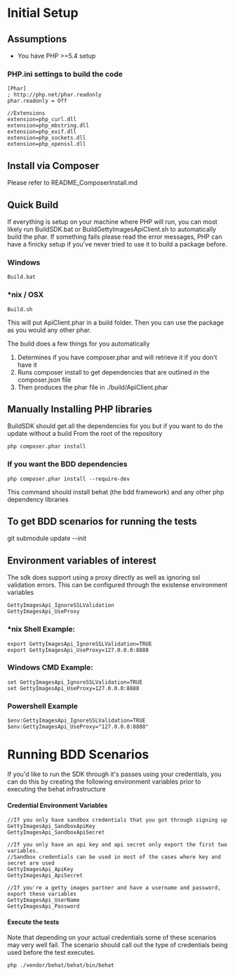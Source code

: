 # Initial Setup

## Assumptions
* You have PHP >=5.4 setup

### PHP.ini settings to build the code
    [Phar]
    ; http://php.net/phar.readonly
    phar.readonly = Off

	//Extensions
	extension=php_curl.dll
	extension=php_mbstring.dll
	extension=php_exif.dll
	extension=php_sockets.dll
    extension=php_openssl.dll

## Install via Composer
Please refer to README_ComposerInstall.md

## Quick Build
If everything is setup on your machine where PHP will run, you can most likely run BuildSDK.bat or BuildGettyImagesApiClient.sh to automatically build the phar. If something fails please read the error messages, PHP can have a finicky setup if you've never tried to use it to build a package before.

### Windows

    Build.bat

### *nix / OSX

    Build.sh

This will put ApiClient.phar in a build folder. Then you can use the package as you would any other phar.

The build does a few things for you automatically
1. Determines if you have composer.phar and will retrieve it if you don't have it
1. Runs composer install to get dependencies that are outlined in the composer.json file
1. Then produces the phar file in ./build/ApiClient.phar

## Manually Installing PHP libraries

BuildSDK should get all the dependencies for you but if you want to do the update without a build
From the root of the repository

    php composer.phar install

### If you want the BDD dependencies

    php composer.phar install --require-dev

This command should install behat (the bdd framework) and any other php dependency libraries

## To get BDD scenarios for running the tests
git submodule update --init


## Environment variables of interest

The sdk does support using a proxy directly as well as ignoring ssl validation errors. This can be configured through the existense environment variables

    GettyImagesApi_IgnoreSSLValidation
    GettyImagesApi_UseProxy

### *nix Shell Example:

    export GettyImagesApi_IgnoreSSLValidation=TRUE
    export GettyImagesApi_UseProxy=127.0.0.0:8888

### Windows CMD Example:

    set GettyImagesApi_IgnoreSSLValidation=TRUE
    set GettyImagesApi_UseProxy=127.0.0.0:8888

### Powershell Example

    $env:GettyImagesApi_IgnoreSSLValidation=TRUE
    $env:GettyImagesApi_UseProxy="127.0.0.0:8888"

# Running BDD Scenarios

If you'd like to run the SDK through it's passes using your credentials, you can do this by creating the following environment variables prior to executing the behat infrastructure

#### Credential Environment Variables

    //If you only have sandbox credentials that you got through signing up
    GettyImagesApi_SandboxApiKey
    GettyImagesApi_SandboxApiSecret

    //If you only have an api key and api secret only export the first two variables.
    //Sandbox credentials can be used in most of the cases where key and secret are used
    GettyImagesApi_ApiKey
    GettyImagesApi_ApiSecret

    //If you're a getty images partner and have a username and password, export these variables
    GettyImagesApi_UserName
    GettyImagesApi_Password

#### Execute the tests

Note that depending on your actual credentials some of these scenarios may very well fail. The scenario should call out the type of credentials being used before the test executes.


    php ./vendor/behat/behat/bin/behat
